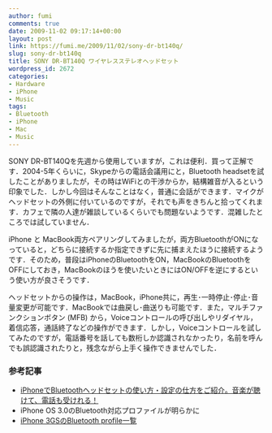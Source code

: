 ```yaml
---
author: fumi
comments: true
date: 2009-11-02 09:17:14+00:00
layout: post
link: https://fumi.me/2009/11/02/sony-dr-bt140q/
slug: sony-dr-bt140q
title: SONY DR-BT140Q ワイヤレスステレオヘッドセット
wordpress_id: 2672
categories:
- Hardware
- iPhone
- Music
tags:
- Bluetooth
- iPhone
- Mac
- Music
---
```


SONY DR-BT140Qを先週から使用していますが，これは便利．買って正解です．2004-5年くらいに，Skypeからの電話会議用にと，Bluetooth headsetを試したことがありましたが，その時はWiFiとの干渉からか，結構雑音が入るという印象でした．しかし今回はそんなことはなく，普通に会話ができます．マイクがヘッドセットの外側に付いているのですが，それでも声をきちんと拾ってくれます．カフェで隣の人達が雑談しているくらいでも問題ないようです．混雑したところでは試していません．

iPhone と MacBook両方ペアリングしてみましたが，両方BluetoothがONになっていると，どちらに接続するか指定できずに先に捕まえたほうに接続するようです．そのため，普段はiPhoneのBluetoothをON，MacBookのBluetoothをOFFにしておき，MacBookのほうを使いたいときにはON/OFFを逆にするという使い方が良さそうです．

ヘッドセットからの操作は，MacBook，iPhone共に，再生･一時停止･停止･音量変更が可能です．MacBookでは曲戻し･曲送りも可能です．また，マルチファンクションボタン (MFB) から，Voiceコントロールの呼び出しやリダイヤル，着信応答，通話終了などの操作ができます．しかし，Voiceコントロールを試してみたのですが，電話番号を話しても数桁しか認識されなかったり，名前を呼んでも誤認識されたりと，残念ながら上手く操作できませんでした．

### 参考記事
* [iPhoneでBluetoothヘッドセットの使い方・設定の仕方をご紹介。音楽が聴けて、電話も受けれる！](http://www.appbank.net/2009/06/19/iphone-news/32183.php)
* iPhone OS 3.0のBluetooth対応プロファイルが明らかに
* [iPhone 3GSのBluetooth profile一覧](https://www.bluetooth.org/tpg/QLI_viewQDL.cfm?qid=15417)
